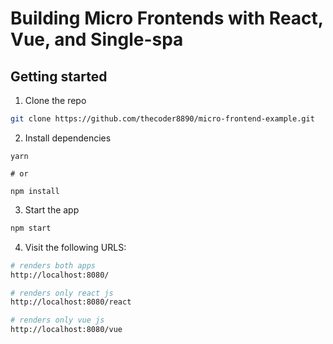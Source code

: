 # Building Micro Frontends with React, Vue, and Single-spa




## Getting started

1. Clone the repo

```sh
git clone https://github.com/thecoder8890/micro-frontend-example.git
```

2. Install dependencies

```
yarn

# or

npm install
```

3. Start the app

```sh
npm start
```

4. Visit the following URLS:

```sh
# renders both apps
http://localhost:8080/

# renders only react js 
http://localhost:8080/react

# renders only vue js
http://localhost:8080/vue
```
